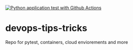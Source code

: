 [![Python application test with Github Actions](https://github.com/Jaramilloh/devops-tips-tricks/actions/workflows/testing-ci.yml/badge.svg)](https://github.com/Jaramilloh/devops-tips-tricks/actions/workflows/testing-ci.yml)
# devops-tips-tricks

Repo for pytest, containers, cloud enviorements and more
